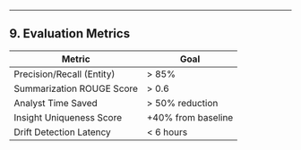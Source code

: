---

## 9. Evaluation Metrics

| Metric                     | Goal                   |
|----------------------------|------------------------|
| Precision/Recall (Entity)  | > 85%                  |
| Summarization ROUGE Score  | > 0.6                  |
| Analyst Time Saved         | > 50% reduction        |
| Insight Uniqueness Score   | +40% from baseline     |
| Drift Detection Latency    | < 6 hours              |